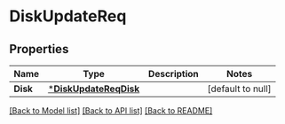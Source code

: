 # DiskUpdateReq

## Properties
Name | Type | Description | Notes
------------ | ------------- | ------------- | -------------
**Disk** | [***DiskUpdateReqDisk**](DiskUpdateReq_Disk.md) |  | [default to null]

[[Back to Model list]](../README.md#documentation-for-models) [[Back to API list]](../README.md#documentation-for-api-endpoints) [[Back to README]](../README.md)


